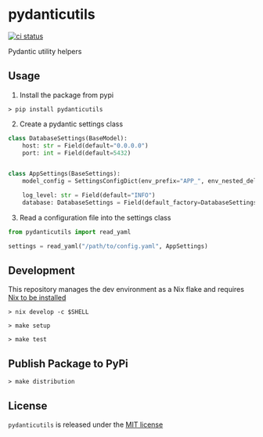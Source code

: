 # pydanticutils
[![ci status](https://github.com/rupurt/pydanticutils/actions/workflows/ci.yaml/badge.svg?branch=main)](https://github.com/rupurt/pydanticutils/actions/workflows/ci.yaml)

Pydantic utility helpers

## Usage

1. Install the package from pypi

```console
> pip install pydanticutils
```

2. Create a pydantic settings class

```python
class DatabaseSettings(BaseModel):
    host: str = Field(default="0.0.0.0")
    port: int = Field(default=5432)


class AppSettings(BaseSettings):
    model_config = SettingsConfigDict(env_prefix="APP_", env_nested_delimiter="__")

    log_level: str = Field(default="INFO")
    database: DatabaseSettings = Field(default_factory=DatabaseSettings)
```

3. Read a configuration file into the settings class

```python
from pydanticutils import read_yaml

settings = read_yaml("/path/to/config.yaml", AppSettings)
```

## Development

This repository manages the dev environment as a Nix flake and requires [Nix to be installed](https://github.com/DeterminateSystems/nix-installer)

```console
> nix develop -c $SHELL
```

```shell
> make setup
```

```shell
> make test
```

## Publish Package to PyPi

```shell
> make distribution
```

## License

`pydanticutils` is released under the [MIT license](./LICENSE)
